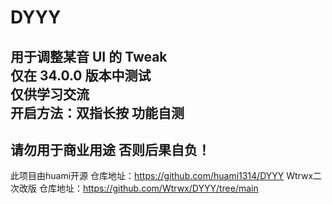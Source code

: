 # DYYY
用于调整某音 UI 的 Tweak  
仅在 34.0.0 版本中测试  
仅供学习交流  
开启方法：双指长按 功能自测
---
请勿用于商业用途
否则后果自负！
---
此项目由huami开源
仓库地址：https://github.com/huami1314/DYYY
Wtrwx二次改版
仓库地址：https://github.com/Wtrwx/DYYY/tree/main
